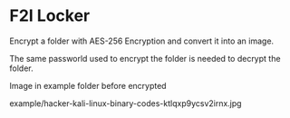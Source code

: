 # F2I Locker
Encrypt a folder with AES-256 Encryption and convert it into an image.

The same passworld used to encrypt the folder is needed to decrypt the folder.

Image in example folder before encrypted

example/hacker-kali-linux-binary-codes-ktlqxp9ycsv2irnx.jpg
